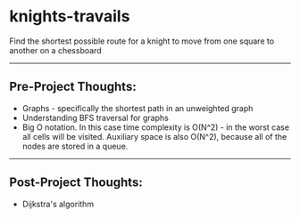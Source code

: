# knights-travails

Find the shortest possible route for a knight to move from one square to another on a chessboard

---

## Pre-Project Thoughts:

- Graphs - specifically the shortest path in an unweighted graph
- Understanding BFS traversal for graphs
- Big O notation. In this case time complexity is O(N^2) - in the worst case all cells will be visited. Auxiliary space is also O(N^2), because all of the nodes are stored in a queue.

---

## Post-Project Thoughts:

- Dijkstra's algorithm
